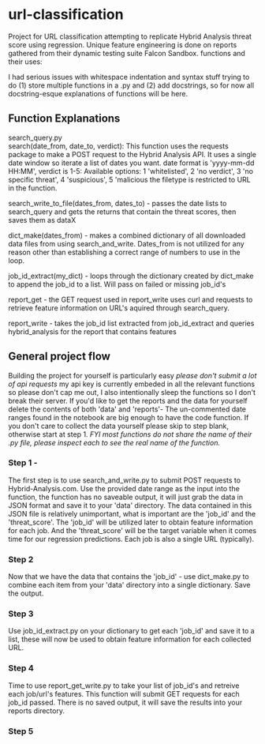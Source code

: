 # url-classification
Project for URL classification attempting to replicate Hybrid Analysis threat
score using regression. Unique feature engineering is done on reports gathered from their dynamic testing suite Falcon Sandbox.
functions and their uses:

I had serious issues with whitespace indentation and syntax stuff trying to do
(1) store multiple functions in a .py and (2) add docstrings, so for now all docstring-esque explanations
of functions will be here.

## Function Explanations

search_query.py  
search(date_from, date_to, verdict):
This function uses the requests package to make a POST request to the Hybrid Analysis API.
It uses a single date window so iterate a list of dates you want.
date format is 'yyyy-mm-dd HH:MM', verdict is 1-5: Available options: 1 'whitelisted', 2 'no verdict', 3 'no specific threat', 4 'suspicious', 5 'malicious
the filetype is restricted to URL in the function.

search_write_to_file(dates_from, dates_to) - passes the date lists to search_query and gets the returns that contain the threat scores, then saves them as dataX

dict_make(dates_from) - makes a combined dictionary of all downloaded data files from using search_and_write. Dates_from is
not utilized for any reason other than establishing a correct
range of numbers to use in the loop.

job_id_extract(my_dict) - loops through the dictionary created by dict_make to append the job_id to a list. Will pass on failed or missing job_id's

report_get - the GET request used in report_write
uses curl and requests to retrieve feature information on URL's
aquired through search_query.

report_write - takes the job_id list extracted from job_id_extract and queries hybrid_analysis for the report that contains features


## General project flow

Building the project for yourself is particularly easy _please don't submit a lot of api requests_ my api key is currently embeded in all the relevant functions
so please don't cap me out, I also intentionally sleep the functions so I don't break their server. If you'd like to get the reports and the data for yourself delete the contents of both 'data' and 'reports'- The un-commented date ranges found in the notebook are big enough to have the code function. If you don't care to collect the data yourself please skip to step blank, otherwise start at step 1. _FYI most functions do not share the name of their .py file, please inspect each to see the real name of the function._


### Step 1 - 

The first step is to use search_and_write.py to submit POST requests to Hybrid-Analysis.com. Use the provided date range as the input into the function, the function has no saveable output, it will just grab the data in JSON format and save it to your 'data' directory. The data contained in this JSON file is relatively unimportant, what is important are the 'job_id' and the 'threat_score'. The 'job_id' will be utilized later to obtain feature information for each job. And the 'threat_score' will be the target variable when it comes time for our regression predictions. Each job is also a single URL (typically).

### Step 2

Now that we have the data that contains the 'job_id' - use dict_make.py to combine each item from your 'data' directory into a single dictionary. Save the output.

### Step 3

Use job_id_extract.py on your dictionary to get each 'job_id' and save it to a list, these will now be used to obtain feature information for each collected URL.

### Step 4

Time to use report_get_write.py to take your list of job_id's and retreive each job/url's features. This function will submit GET requests for each job_id passed. There is no saved output, it will save the results into your reports directory.

### Step 5